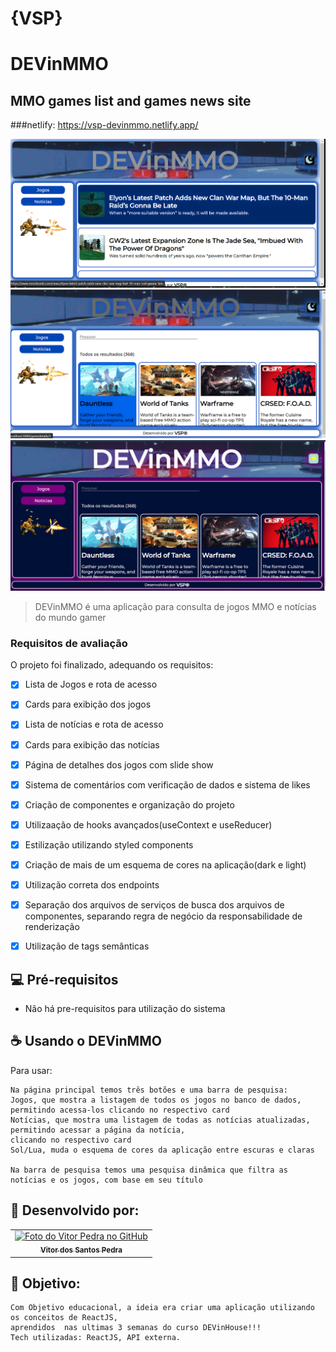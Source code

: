 # {VSP}
# DEVinMMO
## MMO games list and games news site
###netlify:
<a target="_blank" rel="noreferrer">https://vsp-devinmmo.netlify.app/</a>


<img src="./src/assets/images/Captura de Tela (92).png" alt="Imagem lista de notícias">
<img src="./src/assets/images/Captura de Tela (93).png" alt="Imagem lista de jogos">
<img src="./src/assets/images/Captura de Tela (94).png" alt="Imagem lista jogos tema dark">

> DEVinMMO é uma aplicação para consulta de jogos MMO e notícias do mundo gamer

### Requisitos de avaliação

O projeto foi finalizado, adequando os requisitos:


- [x] Lista de Jogos e rota de acesso
- [x] Cards para exibição dos jogos
- [x] Lista de notícias e rota de acesso
- [x] Cards para exibição das notícias
- [x] Página de detalhes dos jogos com slide show
- [x] Sistema de comentários com verificação de dados e sistema de likes
- [x] Criação de componentes e organização do projeto
- [x] Utilizaação de hooks avançados(useContext e useReducer)
- [x] Estilização utilizando styled components
- [x] Criação de mais de um esquema de cores na aplicação(dark e light)
- [x] Utilização correta dos endpoints
- [x] Separação dos arquivos de serviços de busca dos arquivos de componentes, separando regra de negócio da responsabilidade de renderização
- [x] Utilização de tags semânticas 



## 💻 Pré-requisitos

 - Não há pre-requisitos para utilização do sistema



## ☕ Usando o DEVinMMO

Para usar:

```
Na página principal temos três botões e uma barra de pesquisa:
Jogos, que mostra a listagem de todos os jogos no banco de dados,
permitindo acessa-los clicando no respectivo card
Notícias, que mostra uma listagem de todas as notícias atualizadas, permitindo acessar a página da notícia,
clicando no respectivo card
Sol/Lua, muda o esquema de cores da aplicação entre escuras e claras

Na barra de pesquisa temos uma pesquisa dinâmica que filtra as notícias e os jogos, com base em seu título
```




## 🤝 Desenvolvido por:

<table>
  <tr>
    <td align="center">
      <a href="#">
        <img src="https://pt.gravatar.com/avatar/f0a681d3c89a0d7051ad5519d053b9e3" width="100px;" alt="Foto do Vitor Pedra no GitHub"/><br>
        <sub>
          <b>Vitor dos Santos Pedra</b>
        </sub>
      </a>
    </td>
  </tr>
</table>



## 🤝 Objetivo:

```
Com Objetivo educacional, a ideia era criar uma aplicação utilizando os conceitos de ReactJS,
aprendidos  nas ultimas 3 semanas do curso DEVinHouse!!!
Tech utilizadas: ReactJS, API externa.
```
